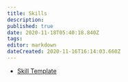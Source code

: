 ```yaml
---
title: Skills
description: 
published: true
date: 2020-11-18T05:40:18.840Z
tags: 
editor: markdown
dateCreated: 2020-11-16T16:14:03.660Z
---
```


- [Skill Template](/character/skills/skill-template)